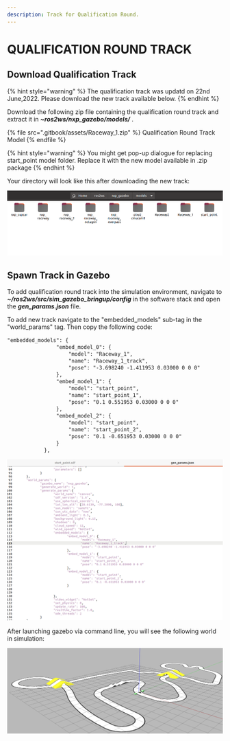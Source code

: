 ```yaml
---
description: Track for Qualification Round.
---
```


# QUALIFICATION ROUND TRACK

## Download Qualification Track

{% hint style="warning" %}
The qualification track was updatd on 22nd June,2022. Please download the new track available below.
{% endhint %}


Download the following zip file containing the qualification round track and extract it in _**\~ros2ws/nxp_gazebo/models/**_ .

{% file src=".gitbook/assets/Raceway_1.zip" %}
Qualification Round Track Model
{% endfile %}

{% hint style="warning" %}
You might get pop-up dialogue for replacing start_point model folder. Replace it with the new model available in .zip package
{% endhint %}

Your directory will look like this after downloading the new track: 

![](<.gitbook/assets/model_dir.png>)


## Spawn Track in Gazebo

To add qualification round track into the simulation environment, navigate to _**\~/ros2ws/src/sim\_gazebo\_bringup/config**_ in the software stack and open the _**gen\_params.json**_ file.

To add new track navigate to the "embedded\_models" sub-tag in the "world\_params" tag. Then copy the following code:

```
"embedded_models": {
				"embed_model_0": {
					"model": "Raceway_1",
					"name": "Raceway_1_track",
					"pose": "-3.698240 -1.411953 0.03000 0 0 0"
				},
				"embed_model_1": {
					"model": "start_point",
					"name": "start_point_1",
					"pose": "0.1 0.551953 0.03000 0 0 0"
				},
				"embed_model_2": {
					"model": "start_point",
					"name": "start_point_2",
					"pose": "0.1 -0.651953 0.03000 0 0 0"
				}			
			},
```
 
![](<.gitbook/assets/code_add.png>)


 After launching gazebo via command line, you will see the following world in simulation:

![](<.gitbook/assets/track_with_update2.png>)

